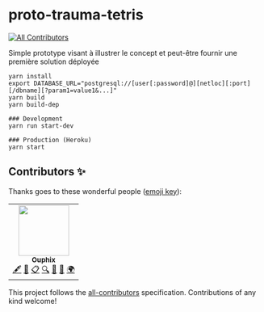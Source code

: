 # proto-trauma-tetris
<!-- ALL-CONTRIBUTORS-BADGE:START - Do not remove or modify this section -->
[![All Contributors](https://img.shields.io/badge/all_contributors-1-orange.svg?style=flat-square)](#contributors-)
<!-- ALL-CONTRIBUTORS-BADGE:END -->
Simple prototype visant à illustrer le concept et peut-être fournir une première solution déployée

```
yarn install
export DATABASE_URL="postgresql://[user[:password]@][netloc][:port][/dbname][?param1=value1&...]"
yarn build
yarn build-dep

### Development
yarn run start-dev

### Production (Heroku)
yarn start
```

## Contributors ✨

Thanks goes to these wonderful people ([emoji key](https://allcontributors.org/docs/en/emoji-key)):

<!-- ALL-CONTRIBUTORS-LIST:START - Do not remove or modify this section -->
<!-- prettier-ignore-start -->
<!-- markdownlint-disable -->
<table>
  <tr>
    <td align="center"><a href="https://ecritureauto.wordpress.com/"><img src="https://avatars2.githubusercontent.com/u/14142630?v=4" width="100px;" alt=""/><br /><sub><b>Ouphix</b></sub></a><br /><a href="#content-Ouphix" title="Content">🖋</a> <a href="https://github.com/Trauma-Prevent/proto-trauma-prevent/commits?author=Ouphix" title="Documentation">📖</a> <a href="#eventOrganizing-Ouphix" title="Event Organizing">📋</a> <a href="#fundingFinding-Ouphix" title="Funding Finding">🔍</a> <a href="#ideas-Ouphix" title="Ideas, Planning, & Feedback">🤔</a> <a href="#projectManagement-Ouphix" title="Project Management">📆</a> <a href="#translation-Ouphix" title="Translation">🌍</a></td>
  </tr>
</table>

<!-- markdownlint-enable -->
<!-- prettier-ignore-end -->
<!-- ALL-CONTRIBUTORS-LIST:END -->

This project follows the [all-contributors](https://github.com/all-contributors/all-contributors) specification. Contributions of any kind welcome!